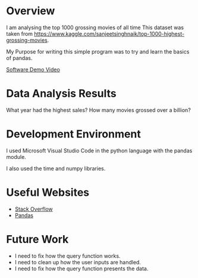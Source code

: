 # Overview

I am analysing the top 1000 grossing movies of all time This dataset was taken from https://www.kaggle.com/sanjeetsinghnaik/top-1000-highest-grossing-movies.

My Purpose for writing this simple program was to try and learn the basics of pandas.


[Software Demo Video](https://www.youtube.com/watch?v=hlC86ZD7twA)

# Data Analysis Results

What year had the highest sales?
How many movies grossed over a billion?

# Development Environment

I used Microsoft Visual Studio Code in the python language with the pandas module.

I also used the time and numpy libraries.


# Useful Websites

* [Stack Overflow](http://stackoverflow.com)
* [Pandas](http://pandas.pydata.org/)

# Future Work

* I need to fix how the query function works.
* I need to clean up how the user inputs are handled.
* I need to fix how the query function presents the data.